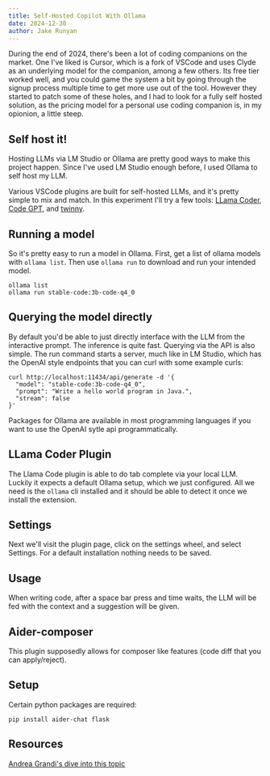 ```yaml
---
title: Self-Hosted Copilot With Ollama
date: 2024-12-30
author: Jake Runyan
---
```


During the end of 2024, there's been a lot of coding companions on the market. One I've liked is Cursor, which is a fork of VSCode and uses Clyde as an underlying model 
for the companion, among a few others. Its free tier worked well, and you could game the system a bit by going through the signup process multiple time to get more use 
out of the tool. However they started to patch some of these holes, and I had to look for a fully self hosted solution, as the pricing model for a personal use coding 
companion is, in my opionion, a little steep.

## Self host it!
Hosting LLMs via LM Studio or Ollama are pretty good ways to make this project happen. Since I've used LM Studio enough before, I used Ollama to self host my LLM.

Various VSCode plugins are built for self-hosted LLMs, and it's pretty simple to mix and match. In this experiment I'll try a few tools: [LLama Coder](https://marketplace.visualstudio.com/items?itemName=ex3ndr.llama-coder), 
[Code GPT](https://marketplace.visualstudio.com/items?itemName=DanielSanMedium.dscodegpt), and [twinny](https://marketplace.visualstudio.com/items?itemName=rjmacarthy.twinny).

## Running a model
So it's pretty easy to run a model in Ollama. First, get a list of ollama models with `ollama list`. Then use `ollama run` to download and run your intended model.
```
ollama list
ollama run stable-code:3b-code-q4_0
```

## Querying the model directly
By default you'd be able to just directly interface with the LLM from the interactive prompt. The inference is quite fast.
Querying via the API is also simple. The run command starts a server, much like in LM Studio, which has the OpenAI style endpoints that you can curl with some example curls:
```
curl http://localhost:11434/api/generate -d '{
  "model": "stable-code:3b-code-q4_0",
  "prompt": "Write a hello world program in Java.",
  "stream": false
}'
```
Packages for Ollama are available in most programming languages if you want to use the OpenAI sytle api programmatically.

## LLama Coder Plugin
The Llama Code plugin is able to do tab complete via your local LLM. Luckily it expects a default Ollama setup, which we just configured.
All we need is the `ollama` cli installed and it should be able to detect it once we install the extension.

## Settings
Next we'll visit the plugin page, click on the settings wheel, and select Settings. For a default installation nothing needs to be saved.

## Usage
When writing code, after a space bar press and time waits, the LLM will be fed with the context and a suggestion will be given.

## Aider-composer
This plugin supposedly allows for composer like features (code diff that you can apply/reject).

## Setup 
Certain python packages are required:
```
pip install aider-chat flask
```

## Resources

[Andrea Grandi's dive into this topic](https://www.andreagrandi.it/posts/self-hosting-copilot-replacement/)
